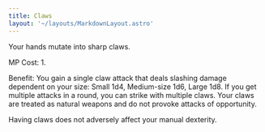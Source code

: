 ```yaml
---
title: Claws
layout: '~/layouts/MarkdownLayout.astro'
---
```

Your hands mutate into sharp claws.

MP Cost: 1.

Benefit: You gain a single claw attack that deals slashing damage dependent on
your size: Small 1d4, Medium-size 1d6, Large 1d8. If you get multiple attacks
in a round, you can strike with multiple claws. Your claws are treated as
natural weapons and do not provoke attacks of opportunity.

Having claws does not adversely affect your manual dexterity.

